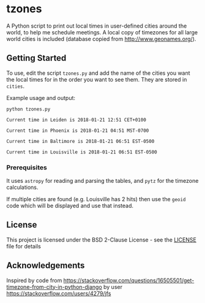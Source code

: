 # tzones

A Python script to print out local times in user-defined cities around
the world, to help me schedule meetings.
A local copy of timezones for all large world cities is included
(database copied from http://www.geonames.org/).

## Getting Started

To use, edit the script `tzones.py` and add the name of the cities you
want the local times for in the order you want to see them. They are
stored in `cities`.

Example usage and output:

```
python tzones.py

Current time in Leiden is 2018-01-21 12:51 CET+0100

Current time in Phoenix is 2018-01-21 04:51 MST-0700

Current time in Baltimore is 2018-01-21 06:51 EST-0500

Current time in Louisville is 2018-01-21 06:51 EST-0500
```

### Prerequisites

It uses `astropy` for reading and parsing the tables, and `pytz` for the
timezone calculations.

If multiple cities are found (e.g. Louisville has 2 hits) then use the
`geoid` code which will be displayed and use that instead.

## License

This project is licensed under the BSD 2-Clause License - see the [LICENSE](LICENSE) file for details

## Acknowledgements

Inspired by code from https://stackoverflow.com/questions/16505501/get-timezone-from-city-in-python-django
 by user https://stackoverflow.com/users/4279/jfs

